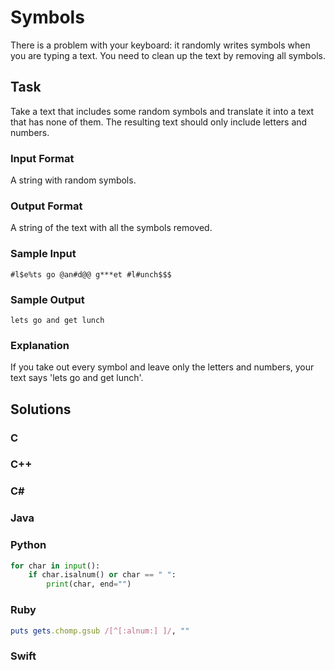 # Symbols
There is a problem with your keyboard: it randomly writes symbols when you are typing a text. You need to clean up the text by removing all symbols.

## Task
Take a text that includes some random symbols and translate it into a text that has none of them. The resulting text should only include letters and numbers.

### Input Format
A string with random symbols.

### Output Format
A string of the text with all the symbols removed.

### Sample Input
```
#l$e%ts go @an#d@@ g***et #l#unch$$$
```

### Sample Output
```
lets go and get lunch
```

### Explanation
If you take out every symbol and leave only the letters and numbers, your text says 'lets go and get lunch'.

## Solutions

### C
### C++
### C#
### Java
### Python
```python
for char in input():
    if char.isalnum() or char == " ":
        print(char, end="")
```
### Ruby
```ruby
puts gets.chomp.gsub /[^[:alnum:] ]/, ""
```
### Swift